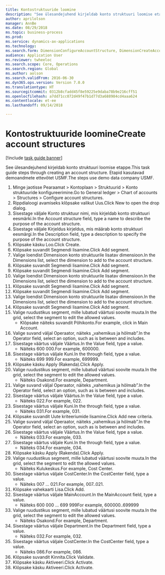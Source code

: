 ```yaml
--- 
title: Kontostruktuuride loomine
description: "See ülesandejuhend kirjeldab konto struktuuri loomise etappe."
author: aprilolson
manager: AnnBe
ms.date: 08/29/2018
ms.topic: business-process
ms.prod: 
ms.service: dynamics-ax-applications
ms.technology: 
ms.search.form: DimensionConfigureAccountStructure, DimensionCreateAccountStructure, DimensionHierarchyAddLevel, DimensionHierarchyConstraintActivate
audience: Application User
ms.reviewer: twheeloc
ms.search.scope: Core, Operations
ms.search.region: Global
ms.author: aolson
ms.search.validFrom: 2016-06-30
ms.dyn365.ops.version: Version 7.0.0
ms.translationtype: HT
ms.sourcegitcommit: 0312b8cfadd45f8e59225e9daba78b9e216cff51
ms.openlocfilehash: a7dd71cc072d49f47b1d77d3a688984cd4aaa624
ms.contentlocale: et-ee
ms.lasthandoff: 09/14/2018

---
```

# <a name="create-account-structures"></a><span data-ttu-id="f3e2b-103">Kontostruktuuride loomine</span><span class="sxs-lookup"><span data-stu-id="f3e2b-103">Create account structures</span></span>

[!include [task guide banner](../../includes/task-guide-banner.md)]

<span data-ttu-id="f3e2b-104">See ülesandejuhend kirjeldab konto struktuuri loomise etappe.</span><span class="sxs-lookup"><span data-stu-id="f3e2b-104">This task guide steps through creating an account structure.</span></span> <span data-ttu-id="f3e2b-105">Etapid kasutavad demoandmete ettevõtet USMF.</span><span class="sxs-lookup"><span data-stu-id="f3e2b-105">The steps use demo data company USMF.</span></span>

1. <span data-ttu-id="f3e2b-106">Minge jaotisse Pearaamat > Kontoplaan > Struktuurid > Konto struktuuride konfigureerimine.</span><span class="sxs-lookup"><span data-stu-id="f3e2b-106">Go to General ledger > Chart of accounts > Structures > Configure account structures.</span></span>
2. <span data-ttu-id="f3e2b-107">Rippdialoogi avamiseks klõpsake valikut Uus.</span><span class="sxs-lookup"><span data-stu-id="f3e2b-107">Click New to open the drop dialog.</span></span>
3. <span data-ttu-id="f3e2b-108">Sisestage väljale Konto struktuur nimi, mis kirjeldab konto struktuuri eesmärki.</span><span class="sxs-lookup"><span data-stu-id="f3e2b-108">In the Account structure field, type a name to describe the purpose of the account structure.</span></span>
4. <span data-ttu-id="f3e2b-109">Sisestage väljale Kirjeldus kirjeldus, mis määrab konto struktuuri eesmärgi.</span><span class="sxs-lookup"><span data-stu-id="f3e2b-109">In the Description field, type a description to specify the purpose of the account structure.</span></span>
5. <span data-ttu-id="f3e2b-110">Klõpsake käsku Loo.</span><span class="sxs-lookup"><span data-stu-id="f3e2b-110">Click Create.</span></span>
6. <span data-ttu-id="f3e2b-111">Klõpsake suvandit Segmendi lisamine.</span><span class="sxs-lookup"><span data-stu-id="f3e2b-111">Click Add segment.</span></span>
7. <span data-ttu-id="f3e2b-112">Valige loendist Dimensioon konto struktuurile lisatav dimensioon.</span><span class="sxs-lookup"><span data-stu-id="f3e2b-112">In the Dimensions list, select the dimension to add to the account structure.</span></span>
8. <span data-ttu-id="f3e2b-113">Klõpsake suvandit Segmendi lisamine.</span><span class="sxs-lookup"><span data-stu-id="f3e2b-113">Click Add segment.</span></span>
9. <span data-ttu-id="f3e2b-114">Klõpsake suvandit Segmendi lisamine.</span><span class="sxs-lookup"><span data-stu-id="f3e2b-114">Click Add segment.</span></span>
10. <span data-ttu-id="f3e2b-115">Valige loendist Dimensioon konto struktuurile lisatav dimensioon.</span><span class="sxs-lookup"><span data-stu-id="f3e2b-115">In the Dimensions list, select the dimension to add to the account structure.</span></span>
11. <span data-ttu-id="f3e2b-116">Klõpsake suvandit Segmendi lisamine.</span><span class="sxs-lookup"><span data-stu-id="f3e2b-116">Click Add segment.</span></span>
12. <span data-ttu-id="f3e2b-117">Klõpsake suvandit Segmendi lisamine.</span><span class="sxs-lookup"><span data-stu-id="f3e2b-117">Click Add segment.</span></span>
13. <span data-ttu-id="f3e2b-118">Valige loendist Dimensioon konto struktuurile lisatav dimensioon.</span><span class="sxs-lookup"><span data-stu-id="f3e2b-118">In the Dimensions list, select the dimension to add to the account structure.</span></span>
14. <span data-ttu-id="f3e2b-119">Klõpsake suvandit Segmendi lisamine.</span><span class="sxs-lookup"><span data-stu-id="f3e2b-119">Click Add segment.</span></span>
15. <span data-ttu-id="f3e2b-120">Valige ruudustikus segment, mille lubatud väärtusi soovite muuta.</span><span class="sxs-lookup"><span data-stu-id="f3e2b-120">In the grid, select the segment to edit the allowed values.</span></span>
    * <span data-ttu-id="f3e2b-121">Klõpsake näiteks suvandit Põhikonto.</span><span class="sxs-lookup"><span data-stu-id="f3e2b-121">For example, click in Main Account.</span></span>  
16. <span data-ttu-id="f3e2b-122">Valige suvand väljal Operaator, näiteks „vahemikus ja hõlmab”.</span><span class="sxs-lookup"><span data-stu-id="f3e2b-122">In the Operator field, select an option, such as is between and includes.</span></span>
17. <span data-ttu-id="f3e2b-123">Sisestage väärtus väljale Väärtus.</span><span class="sxs-lookup"><span data-stu-id="f3e2b-123">In the Value field, type a value.</span></span>
    * <span data-ttu-id="f3e2b-124">Näiteks 600 000.</span><span class="sxs-lookup"><span data-stu-id="f3e2b-124">For example, 600000.</span></span>  
18. <span data-ttu-id="f3e2b-125">Sisestage väärtus väljale Kuni.</span><span class="sxs-lookup"><span data-stu-id="f3e2b-125">In the through field, type a value.</span></span>
    * <span data-ttu-id="f3e2b-126">Näiteks 699 999.</span><span class="sxs-lookup"><span data-stu-id="f3e2b-126">For example, 699999.</span></span>  
19. <span data-ttu-id="f3e2b-127">Klõpsake käsku Apply (Rakenda).</span><span class="sxs-lookup"><span data-stu-id="f3e2b-127">Click Apply.</span></span>
20. <span data-ttu-id="f3e2b-128">Valige ruudustikus segment, mille lubatud väärtusi soovite muuta.</span><span class="sxs-lookup"><span data-stu-id="f3e2b-128">In the grid, select the segment to edit the allowed values.</span></span>
    * <span data-ttu-id="f3e2b-129">Näiteks Osakond.</span><span class="sxs-lookup"><span data-stu-id="f3e2b-129">For example, Department.</span></span>  
21. <span data-ttu-id="f3e2b-130">Valige suvand väljal Operaator, näiteks „vahemikus ja hõlmab”.</span><span class="sxs-lookup"><span data-stu-id="f3e2b-130">In the Operator field, select an option, such as is between and includes.</span></span>
22. <span data-ttu-id="f3e2b-131">Sisestage väärtus väljale Väärtus.</span><span class="sxs-lookup"><span data-stu-id="f3e2b-131">In the Value field, type a value.</span></span>
    * <span data-ttu-id="f3e2b-132">Näiteks 022.</span><span class="sxs-lookup"><span data-stu-id="f3e2b-132">For example, 022.</span></span>  
23. <span data-ttu-id="f3e2b-133">Sisestage väärtus väljale Kuni.</span><span class="sxs-lookup"><span data-stu-id="f3e2b-133">In the through field, type a value.</span></span>
    * <span data-ttu-id="f3e2b-134">Näiteks 031.</span><span class="sxs-lookup"><span data-stu-id="f3e2b-134">For example, 031.</span></span>  
24. <span data-ttu-id="f3e2b-135">Klõpsake suvandit Uute kriteeriumide lisamine.</span><span class="sxs-lookup"><span data-stu-id="f3e2b-135">Click Add new criteria.</span></span>
25. <span data-ttu-id="f3e2b-136">Valige suvand väljal Operaator, näiteks „vahemikus ja hõlmab”.</span><span class="sxs-lookup"><span data-stu-id="f3e2b-136">In the Operator field, select an option, such as is between and includes.</span></span>
26. <span data-ttu-id="f3e2b-137">Sisestage väärtus väljale Väärtus.</span><span class="sxs-lookup"><span data-stu-id="f3e2b-137">In the Value field, type a value.</span></span>
    * <span data-ttu-id="f3e2b-138">Näiteks 033.</span><span class="sxs-lookup"><span data-stu-id="f3e2b-138">For example, 033.</span></span>  
27. <span data-ttu-id="f3e2b-139">Sisestage väärtus väljale Kuni.</span><span class="sxs-lookup"><span data-stu-id="f3e2b-139">In the through field, type a value.</span></span>
    * <span data-ttu-id="f3e2b-140">Näiteks 034.</span><span class="sxs-lookup"><span data-stu-id="f3e2b-140">For example, 034.</span></span>  
28. <span data-ttu-id="f3e2b-141">Klõpsake käsku Apply (Rakenda).</span><span class="sxs-lookup"><span data-stu-id="f3e2b-141">Click Apply.</span></span>
29. <span data-ttu-id="f3e2b-142">Valige ruudustikus segment, mille lubatud väärtusi soovite muuta.</span><span class="sxs-lookup"><span data-stu-id="f3e2b-142">In the grid, select the segment to edit the allowed values.</span></span>
    * <span data-ttu-id="f3e2b-143">Näiteks Kulukeskus.</span><span class="sxs-lookup"><span data-stu-id="f3e2b-143">For example, Cost Center.</span></span>  
30. <span data-ttu-id="f3e2b-144">Sisestage väärtus väljale CostCenter.</span><span class="sxs-lookup"><span data-stu-id="f3e2b-144">In the CostCenter field, type a value.</span></span>
    * <span data-ttu-id="f3e2b-145">Näiteks 007 … 021.</span><span class="sxs-lookup"><span data-stu-id="f3e2b-145">For example, 007..021.</span></span>  
31. <span data-ttu-id="f3e2b-146">Klõpsake vahekaarti Lisa.</span><span class="sxs-lookup"><span data-stu-id="f3e2b-146">Click Add.</span></span>
32. <span data-ttu-id="f3e2b-147">Sisestage väärtus väljale MainAccount.</span><span class="sxs-lookup"><span data-stu-id="f3e2b-147">In the MainAccount field, type a value.</span></span>
    * <span data-ttu-id="f3e2b-148">Näiteks 600 000 … 699 999</span><span class="sxs-lookup"><span data-stu-id="f3e2b-148">For example, 600000..699999</span></span>  
33. <span data-ttu-id="f3e2b-149">Valige ruudustikus segment, mille lubatud väärtusi soovite muuta.</span><span class="sxs-lookup"><span data-stu-id="f3e2b-149">In the grid, select the segment to edit the allowed values.</span></span>
    * <span data-ttu-id="f3e2b-150">Näiteks Osakond.</span><span class="sxs-lookup"><span data-stu-id="f3e2b-150">For example, Department.</span></span>  
34. <span data-ttu-id="f3e2b-151">Sisestage väärtus väljale Department.</span><span class="sxs-lookup"><span data-stu-id="f3e2b-151">In the Department field, type a value.</span></span>
    * <span data-ttu-id="f3e2b-152">Näiteks 032.</span><span class="sxs-lookup"><span data-stu-id="f3e2b-152">For example, 032.</span></span>  
35. <span data-ttu-id="f3e2b-153">Sisestage väärtus väljale CostCenter.</span><span class="sxs-lookup"><span data-stu-id="f3e2b-153">In the CostCenter field, type a value.</span></span>
    * <span data-ttu-id="f3e2b-154">Näiteks 086.</span><span class="sxs-lookup"><span data-stu-id="f3e2b-154">For example, 086.</span></span>  
36. <span data-ttu-id="f3e2b-155">Klõpsake suvandit Kinnita.</span><span class="sxs-lookup"><span data-stu-id="f3e2b-155">Click Validate.</span></span>
37. <span data-ttu-id="f3e2b-156">Klõpsake käsku Aktiveeri.</span><span class="sxs-lookup"><span data-stu-id="f3e2b-156">Click Activate.</span></span>
38. <span data-ttu-id="f3e2b-157">Klõpsake käsku Aktiveeri.</span><span class="sxs-lookup"><span data-stu-id="f3e2b-157">Click Activate.</span></span>


